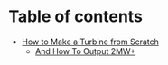 # Table of contents

* [How to Make a Turbine from Scratch](README.md)
  * [And How To Output 2MW+](how-to-make-a-turbine-from-scratch/and-how-to-output-2mw+.md)
